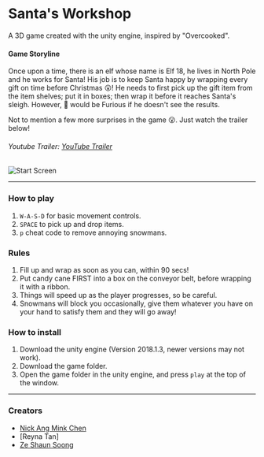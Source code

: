 # Santa's Workshop

A 3D game created with the unity engine, inspired by "Overcooked". 

#### Game Storyline
Once upon a time, there is an elf whose name is Elf 18, he lives in North Pole and he works for Santa! His job is to keep Santa happy by wrapping every gift on time before Christmas :open_mouth:!
He needs to first pick up the gift item from the item shelves; put it in boxes; then wrap it before it reaches Santa's sleigh. However, :santa: would be Furious if he doesn't see the results.

Not to mention a few more surprises in the game :open_mouth:. Just watch the trailer below!  

 ###### Youtube Trailer: [YouTube Trailer](https://youtu.be/ye6nr7gZGes)  

![Start Screen](https://github.com/Shankskun/santa-workshop/blob/master/images/startscreen.png)  

---

### How to play

1. `W-A-S-D` for basic movement controls.
1. `SPACE` to pick up and drop items.
1. `p` cheat code to remove annoying snowmans.

### Rules
1. Fill up and wrap as soon as you can, within 90 secs!
1. Put candy cane FIRST into a box on the conveyor belt, before wrapping it with a ribbon.
1. Things will speed up as the player progresses, so be careful.
1. Snowmans will block you occasionally, give them whatever you have on your hand to satisfy them and they will go away!

### How to install

1. Download the unity engine (Version 2018.1.3, newer versions may not work).
1. Download the game folder.
1. Open the game folder in the unity engine, and press `play` at the top of the window.

--- 

### Creators 

- [Nick Ang Mink Chen](https://github.com/nickangmc)
- [Reyna Tan]
- [Ze Shaun Soong](https://github.com/Shankskun)


